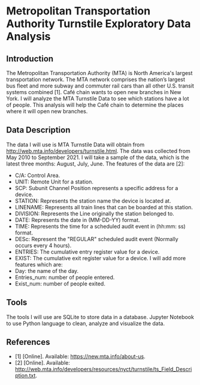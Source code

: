 # Metropolitan Transportation Authority Turnstile Exploratory Data Analysis

## Introduction
The Metropolitan Transportation Authority (MTA) is North America's largest transportation network. The MTA network comprises the nation’s largest bus fleet and more subway and commuter rail cars than all other U.S. transit systems combined [1]. 
Café chain wants to open new branches in New York. I will analyze the MTA Turnstile Data to see which stations have a lot of people. This analysis will help the Café chain to determine the places where it will open new branches.

## Data Description
The data I will use is MTA Turnstile Data will obtain from http://web.mta.info/developers/turnstile.html.
The data was collected from May 2010 to September 2021. I will take a sample of the data, which is the latest three months: August, July, June.
The features of the data are [2]:
-	C/A: Control Area. 
-	UNIT: Remote Unit for a station.
-	SCP: Subunit Channel Position represents a specific address for a device. 
-	STATION: Represents the station name the device is located at.
-	LINENAME: Represents all train lines that can be boarded at this station.
-	DIVISION: Represents the Line originally the station belonged to.  
-	DATE: Represents the date in (MM-DD-YY) format.
-	TIME: Represents the time for a scheduled audit event in (hh:mm: ss) format.
-	DESc: Represent the "REGULAR" scheduled audit event (Normally occurs every 4 hours).
-	ENTRIES: The cumulative entry register value for a device.
-	EXIST: The cumulative exit register value for a device.
I will add more features which are:
-	Day: the name of the day.
-	Entries_num: number of people entered.
-	Exist_num: number of people exited.

## Tools
The tools I will use are SQLite to store data in a database. Jupyter Notebook to use Python language to clean, analyze and visualize the data.

## References
- [1] 	[Online]. Available: https://new.mta.info/about-us.
- [2] 	[Online]. Available: http://web.mta.info/developers/resources/nyct/turnstile/ts_Field_Description.txt.

